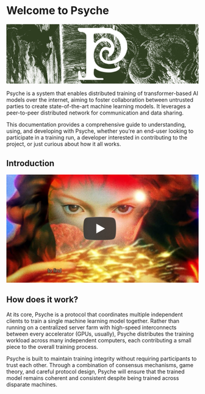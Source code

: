 # Welcome to Psyche

<p align="center" width="100%">
    <img src="./psyche.jpg">
</p>

Psyche is a system that enables distributed training of transformer-based AI models over the internet, aiming to foster collaboration between untrusted parties to create state-of-the-art machine learning models.
It leverages a peer-to-peer distributed network for communication and data sharing.

This documentation provides a comprehensive guide to understanding, using, and developing with Psyche, whether you're an end-user looking to participate in a training run, a developer interested in contributing to the project, or just curious about how it all works.

## Introduction

<p align="center" width="100%">
    <a href="https://www.youtube.com/watch?v=XMWI3nDk48c">
        <img src="./psyche_youtube.png">
    </a>
</p>

## How does it work?

At its core, Psyche is a protocol that coordinates multiple independent clients to train a single machine learning model together. Rather than running on a centralized server farm with high-speed interconnects between every accelerator (GPUs, usually), Psyche distributes the training workload across many independent computers, each contributing a small piece to the overall training process.

Psyche is built to maintain training integrity without requiring participants to trust each other. Through a combination of consensus mechanisms, game theory, and careful protocol design, Psyche will ensure that the trained model remains coherent and consistent despite being trained across disparate machines.
